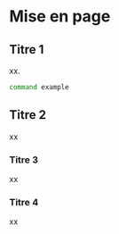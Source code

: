 # Mise en page

## Titre 1

xx.

```bash
command example
```

## Titre 2

xx

### Titre 3

xx

### Titre 4

xx
